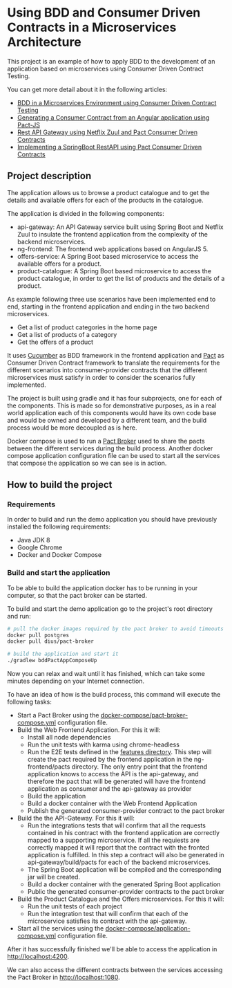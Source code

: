 # Using BDD and Consumer Driven Contracts in a Microservices Architecture

This project is an example of how to apply BDD to the development of an application based on microservices using Consumer
Driven Contract Testing.

You can get more detail about it in the following articles:
* [BDD in a Microservices Environment using Consumer Driven Contract Testing](https://javier.gilpereda.com/microservices/bdd-microservices-environment-using-consumer-driven-contract-testing-1)
* [Generating a Consumer Contract from an Angular application using Pact-JS](https://javier.gilpereda.com/microservices/generating-consumer-contract-angular-application-using-pact-js-bdd-and-cdc)
* [Rest API Gateway using Netflix Zuul and Pact Consumer Driven Contracts](https://javier.gilpereda.com/microservices/rest-api-gateway-using-netflix-zuul-and-pact-consumer-driven-contracts-bdd-and-cdc)
* [Implementing a SpringBoot RestAPI using Pact Consumer Driven Contracts](https://javier.gilpereda.com/microservices/implementing-springboot-restapi-using-pact-consumer-driven-contracts-bdd-and-cdc)

## Project description

The application allows us to browse a product catalogue and to get the details and available offers for 
each of the products in the catalogue.

The application is divided in the following components:
* api-gateway: An API Gateway service built using Spring Boot and Netflix Zuul to insulate the frontend application from
the complexity of the backend microservices.
* ng-frontend: The frontend web applications based on AngularJS 5.
* offers-service: A Spring Boot based microservice to access the available offers for a product.
* product-catalogue: A Spring Boot based microservice to access the product catalogue, in order to get the list of products
and the details of a product.

As example following three use scenarios have been implemented end to end, starting in the frontend application and ending 
in the two backend microservices.
* Get a list of product categories in the home page
* Get a list of products of a category
* Get the offers of a product

It uses [Cucumber](https://cucumber.io) as BDD framework in the frontend application and [Pact](https://docs.pact.io/) as
Consumer Driven Contract framework to translate the requirements for the different scenarios into consumer-provider contracts
that the different microservices must satisfy in order to consider the scenarios fully implemented.

The project is built using gradle and it has four subprojects, one for each of the components. This is made so for demonstrative
purposes, as in a real world application each of this components would have its own code base and would be owned and developed 
by a different team, and the build process would be more decoupled as is here.

Docker compose is used to run a [Pact Broker](https://docs.pact.io/documentation/sharings_pacts.html) used to 
share the pacts between the different services during the build process. Another docker compose application configuration
file can be used to start all the services that compose the application so we can see is in action.

## How to build the project

### Requirements
In order to build and run the demo application you should have previously installed the following requirements:
* Java JDK 8
* Google Chrome
* Docker and Docker Compose

### Build and start the application
To be able to build the application docker has to be running in your computer, so that the pact broker can be started.

To build and start the demo application go to the project's root directory and run:
```bash
# pull the docker images required by the pact broker to avoid timeouts during the application build
docker pull postgres
docker pull dius/pact-broker

# build the application and start it
./gradlew bddPactAppComposeUp
```

Now you can relax and wait until it has finished, which can take some minutes depending on your Internet connection.

To have an idea of how is the build process, this command will execute the following tasks:

* Start a Pact Broker using the [docker-compose/pact-broker-compose.yml](docker-compose/pact-broker-compose.yml) configuration file.
* Build the Web Frontend Application. For this it will:
  * Install all node dependencies
  * Run the unit tests with karma using chrome-headless
  * Run the E2E tests defined in the [features directory](ng-frontend/e2e/features). This step will create the pact required
  by the frontend application in the ng-frontend/pacts directory. The only entry point that the frontend
  application knows to access the API is the api-gateway, and therefore the pact that will be generated will have the 
  frontend application as consumer and the api-gateway as provider
  * Build the application
  * Build a docker container with the Web Frontend Application
  * Publish the generated consumer-provider contract to the pact broker
* Build the the API-Gateway. For this it will:
  * Run the integrations tests that will confirm that all the requests contained in his contract with the frontend application
  are correctly mapped to a supporting microservice. If all the requiests are correctly mapped it will report that the
  contract with the fronted application is fulfilled. In this step a contract will also be generated in api-gateway/build/pacts 
  for each of the backend microservices.
  * The Spring Boot application will be compiled and the corresponding jar will be created.
  * Build a docker container with the generated Spring Boot application
  * Public the generated consumer-provider contracts to the pact broker
* Build the Product Catalogue and the Offers microservices. For this it will:
  * Run the unit tests of each project
  * Run the integration test that will confirm that each of the microservice satisfies its contract with the api-gateway.
* Start all the services using the [docker-compose/application-compose.yml](docker-compose/application-compose.yml) configuration file.

After it has successfully finished we'll be able to access the application in [http://localhost:4200](http://localhost:4200).

We can also access the different contracts between the services accessing the Pact Broker in [http://localhost:1080](http://localhost:1080). 
